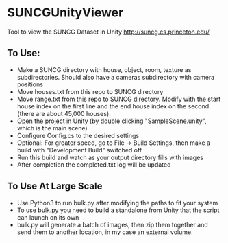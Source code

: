 # SUNCGUnityViewer
Tool to view the SUNCG Dataset in Unity http://suncg.cs.princeton.edu/

## To Use:

- Make a SUNCG directory with house, object, room, texture as subdirectories. Should also have a cameras subdirectory with camera positions
- Move houses.txt from this repo to SUNCG directory
- Move range.txt from this repo to SUNCG directory. Modify with the start house index on the first line and the end house index on the second (there are about 45,000 houses).
- Open the project in Unity (by double clicking "SampleScene.unity", which is the main scene)
- Configure Config.cs to the desired settings
- Optional: For greater speed, go to File -> Build Settings, then make a build with "Development Build" switched off
- Run this build and watch as your output directory fills with images
- After completion the completed.txt log will be updated

## To Use At Large Scale

- Use Python3 to run bulk.py after modifying the paths to fit your system
- To use bulk.py you need to build a standalone from Unity that the script can launch on its own
- bulk.py will generate a batch of images, then zip them together and send them to another location, in my case an external volume.